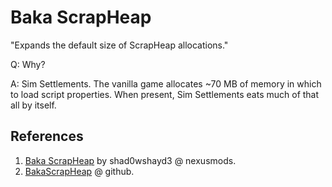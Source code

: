 # Baka ScrapHeap

"Expands the default size of ScrapHeap allocations."

Q: Why?

A: Sim Settlements. The vanilla game allocates ~70 MB of memory in which to load script properties. When present, Sim Settlements eats much of that all by itself.

## References

1. [Baka ScrapHeap](https://www.nexusmods.com/fallout4/mods/46340) by shad0wshayd3 @ nexusmods.
2. [BakaScrapHeap](https://github.com/shad0wshayd3-FO4/BakaScrapHeap) @ github.
